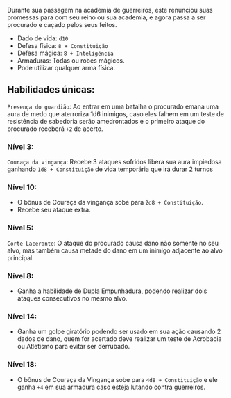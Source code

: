 Durante sua passagem na academia de guerreiros, este renunciou suas promessas para com seu reino ou sua academia, e agora passa a ser procurado e caçado pelos seus feitos.

- Dado de vida: `d10`
- Defesa física: `8 + Constituição`
- Defesa mágica: `8 + Inteligência`
- Armaduras: Todas ou robes mágicos.
- Pode utilizar qualquer arma física.

## Habilidades únicas:
`Presença do guardião`: Ao entrar em uma batalha o procurado emana uma aura de medo que aterroriza 1d6 inimigos, caso eles falhem em um teste de resistência de sabedoria serão amedrontados e o primeiro ataque do procurado receberá `+2` de acerto.

### Nível 3:
`Couraça da vingança`: Recebe 3 ataques sofridos libera sua aura impiedosa ganhando `1d8 + Constituição` de vida temporária que irá durar 2 turnos

### Nível 10:
- O bônus de Couraça da vingança sobe para `2d8 + Constituição`.
- Recebe seu ataque extra.

### Nível 5:
`Corte Lacerante`: O ataque do procurado causa dano não somente no seu alvo, mas também causa metade do dano em um inimigo adjacente ao alvo principal.

### Nível 8:
- Ganha a habilidade de Dupla Empunhadura, podendo realizar dois ataques consecutivos no mesmo alvo.

### Nível 14:
- Ganha um golpe giratório podendo ser usado em sua ação causando 2 dados de dano, quem for acertado deve realizar um teste de Acrobacia ou Atletismo para evitar ser derrubado.

### Nível 18:
- O bônus de Couraça da Vingança sobe para `4d8 + Constituição` e ele ganha `+4` em sua armadura caso esteja lutando contra guerreiros.


